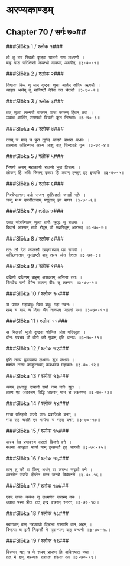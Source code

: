 अरण्यकाण्डम्
===============================


## Chapter 70  / सर्गः ७०##


###Slōka 1 / श्लोक १###


    तौ तु तत्र स्थितौ दृष्ट्वा भ्रातरौ राम लक्ष्मणौ ।
    बाहु पाश परिक्षिप्तौ कबन्धो वाक्यम् अब्रवीत् ॥३-७०-१॥


###Slōka 2 / श्लोक २###


    तिष्ठतः किम् नु माम् दृष्ट्वा क्षुधा आर्तम् क्षत्रिय ऋषभौ ।
    आहार अर्थम् तु सन्दिष्टौ दैवेन गत चेतसौ ॥३-७०-२॥


###Slōka 3 / श्लोक ३###


    तत् श्रुत्वा लक्ष्मणो वाक्यम् प्राप्त कालम् हितम् तदा ।
    उवाच आर्तिम् समापन्नो विक्रमे कृत निश्चयः ॥३-७०-३॥


###Slōka 4 / श्लोक ४###


    त्वाम् च माम् च पुरा तूर्णम् आदत्ते राक्षस अधमः ।
    तस्मात् असिभ्याम् अस्य आशु बाहू चिन्दावहे गुरू ॥३-७०-४॥


###Slōka 5 / श्लोक ५###


    भिषणो अयम् महाकायो राक्षसो भुज विक्रमः ।
    लोकम् हि अति जितम् कृत्वा हि अवाम् हन्तुम् इह इच्छति ॥३-७०-५॥


###Slōka 6 / श्लोक ६###


    निश्चेष्टानाम् वधो राजन् कुत्स्तितो जगती पतेः ।
    क्रतु मध्य उपनीतानाम् पशूनाम् इव राघव ॥३-७०-६॥


###Slōka 7 / श्लोक ७###


    एतत् संजल्पितम् श्रुत्वा तयोः क्रुद्धः तु राक्षसः ।
    विदार्य आस्यम् ततो रौद्रम् तौ भक्षयितुम् आरभत् ॥३-७०-७॥


###Slōka 8 / श्लोक ८###


    ततः तौ देश कालज्ञौ खड्गाभ्याम् एव राघवौ ।
    अच्छिन्दताम् सुसंहृष्टौ बाहू तस्य अंस देशतः ॥३-७०-८॥


###Slōka 9 / श्लोक ९###


    दक्षिणो दक्षिणम् बाहुम् असक्तम् असिना ततः ।
    चिच्छेद रामो वेगेन सव्यम् वीरः तु लक्ष्मणः ॥३-७०-९॥


###Slōka 10 / श्लोक १०###


    स पपात महाबाहुः चिन्न बाहुः महा स्वनः ।
    खम् च गाम् च दिशः चैव नादयन् जलदो यथा ॥३-७०-१०॥


###Slōka 11 / श्लोक ११###


    स निकृत्तौ भुजौ दृष्ट्वा शोणित ओघ परिप्लुतः ।
    दीनः पप्रच्छ तौ वीरौ कौ युवाम् इति दानवः ॥३-७०-११॥


###Slōka 12 / श्लोक १२###


    इति तस्य ब्रुवाणस्य लक्ष्मणः शुभ लक्षणः ।
    शशंस तस्य काकुत्स्थम् कबंधस्य महाबलः ॥३-७०-१२॥


###Slōka 13 / श्लोक १३###


    अयम् इक्ष्वाकु दायादो रामो नाम जनैः श्रुतः ।
    तस्य एव अवरजम् विद्धि भ्रातरम् माम् च लक्ष्मणम् ॥३-७०-१३॥


###Slōka 14 / श्लोक १४###


    मात्रा प्रतिहतो राज्ये रामः प्रवाजितो वनम् ।
    मया सह चरति एष भार्यया च महत् वनम् ॥३-७०-१४॥


###Slōka 15 / श्लोक १५###


    अस्य देव प्रभावस्य वसतो विजने वने ।
    रक्षसा अपहृता भार्या याम् इच्छन्तौ इह आगतौ ॥३-७०-१५॥


###Slōka 16 / श्लोक १६###


    त्वम् तु को वा किम् अर्थम् वा कबन्ध सदृशो वने ।
    आस्येन उरसि दीप्तेन भग्न जन्घो विचेष्टसे ॥३-७०-१६॥


###Slōka 17 / श्लोक १७###


    एवम् उक्तः कबंधः तु लक्ष्मणेन उत्तरम् वचः ।
    उवाच परम प्रीतः तत् इन्द्र वचनम् स्मरन् ॥३-७०-१७॥


###Slōka 18 / श्लोक १८###


    स्वागतम् वाम् नरव्याघ्रौ दिष्ट्या पश्यामि वाम् अहम् ।
    दिष्ट्या च इमौ निकृत्तौ मे युवाभ्याम् बाहु बन्धनौ ॥३-७०-१८॥


###Slōka 19 / श्लोक १९###


    विरूपम् यत् च मे रूपम् प्राप्तम् हि अविनयात् यथा ।
    तत् मे शृणु नरव्याघ्र तत्त्वतः शंसतः तव ॥३-७०-१९॥


